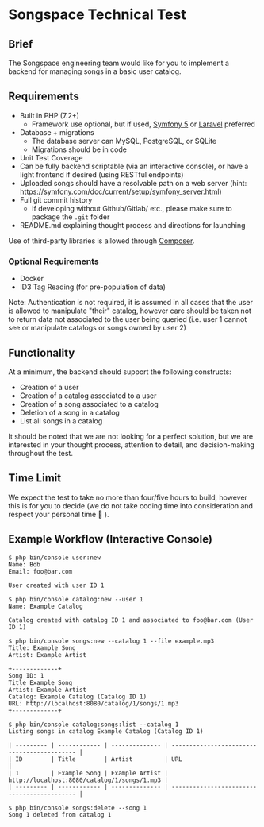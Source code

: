 # Songspace Technical Test

## Brief
The Songspace engineering team would like for you to implement a backend for managing songs in a basic user catalog.

## Requirements
* Built in PHP (7.2+)
  * Framework use optional, but if used, [Symfony 5](https://symfony.com) or [Laravel](https://laravel.com) preferred
* Database + migrations
  * The database server can MySQL, PostgreSQL, or SQLite
  * Migrations should be in code
* Unit Test Coverage
* Can be fully backend scriptable (via an interactive console), or have a light frontend if desired (using RESTful endpoints)
* Uploaded songs should have a resolvable path on a web server (hint: https://symfony.com/doc/current/setup/symfony_server.html)  
* Full git commit history
  * If developing without Github/Gitlab/ etc., please make sure to package the `.git` folder
* README.md explaining thought process and directions for launching

Use of third-party libraries is allowed through [Composer](https://getcomposer.org).

### Optional Requirements
* Docker
* ID3 Tag Reading (for pre-population of data)

Note: Authentication is not required, it is assumed in all cases that the user is allowed to manipulate "their" catalog, however care should be taken not to return data not associated to the user being queried (i.e. user 1 cannot see or manipulate catalogs or songs owned by user 2)

## Functionality
At a minimum, the backend should support the following constructs:
* Creation of a user
* Creation of a catalog associated to a user
* Creation of a song associated to a catalog
* Deletion of a song in a catalog
* List all songs in a catalog

It should be noted that we are not looking for a perfect solution, but we are interested in your thought process, attention to detail, and decision-making throughout the test.

## Time Limit
We expect the test to take no more than four/five hours to build, however this is for you to decide (we do not take coding time into consideration and respect your personal time 🙂 ).

## Example Workflow (Interactive Console)
```shell
$ php bin/console user:new
Name: Bob
Email: foo@bar.com

User created with user ID 1

$ php bin/console catalog:new --user 1
Name: Example Catalog

Catalog created with catalog ID 1 and associated to foo@bar.com (User ID 1)

$ php bin/console songs:new --catalog 1 --file example.mp3
Title: Example Song
Artist: Example Artist

+-------------+
Song ID: 1
Title Example Song
Artist: Example Artist
Catalog: Example Catalog (Catalog ID 1)
URL: http://localhost:8080/catalog/1/songs/1.mp3
+-------------+

$ php bin/console catalog:songs:list --catalog 1
Listing songs in catalog Example Catalog (Catalog ID 1)

| --------- | ------------ | -------------- | ------------------------------------------- |
| ID        | Title        | Artist         | URL                                         |
| 1         | Example Song | Example Artist | http://localhost:8080/catalog/1/songs/1.mp3 |
| --------- | ------------ | -------------- | ------------------------------------------- |

$ php bin/console songs:delete --song 1
Song 1 deleted from catalog 1
```
